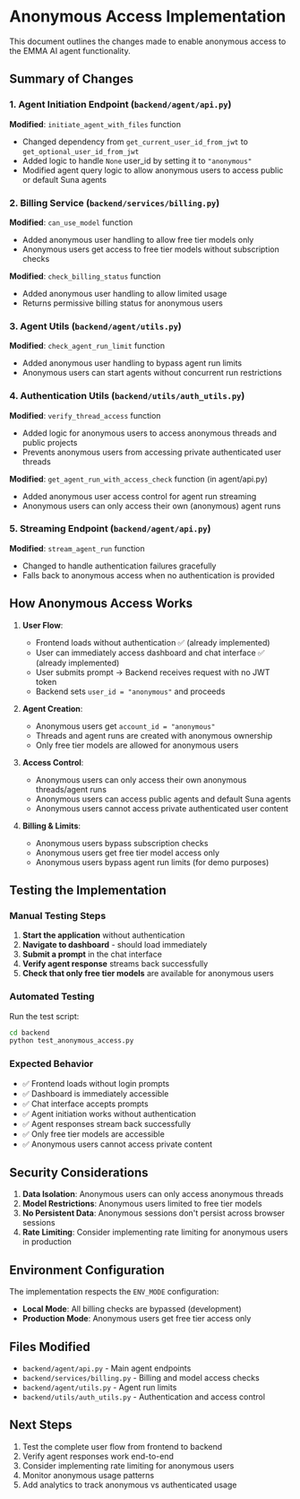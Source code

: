 # Anonymous Access Implementation

This document outlines the changes made to enable anonymous access to the EMMA AI agent functionality.

## Summary of Changes

### 1. Agent Initiation Endpoint (`backend/agent/api.py`)

**Modified**: `initiate_agent_with_files` function
- Changed dependency from `get_current_user_id_from_jwt` to `get_optional_user_id_from_jwt`
- Added logic to handle `None` user_id by setting it to `"anonymous"`
- Modified agent query logic to allow anonymous users to access public or default Suna agents

### 2. Billing Service (`backend/services/billing.py`)

**Modified**: `can_use_model` function
- Added anonymous user handling to allow free tier models only
- Anonymous users get access to free tier models without subscription checks

**Modified**: `check_billing_status` function  
- Added anonymous user handling to allow limited usage
- Returns permissive billing status for anonymous users

### 3. Agent Utils (`backend/agent/utils.py`)

**Modified**: `check_agent_run_limit` function
- Added anonymous user handling to bypass agent run limits
- Anonymous users can start agents without concurrent run restrictions

### 4. Authentication Utils (`backend/utils/auth_utils.py`)

**Modified**: `verify_thread_access` function
- Added logic for anonymous users to access anonymous threads and public projects
- Prevents anonymous users from accessing private authenticated user threads

**Modified**: `get_agent_run_with_access_check` function (in agent/api.py)
- Added anonymous user access control for agent run streaming
- Anonymous users can only access their own (anonymous) agent runs

### 5. Streaming Endpoint (`backend/agent/api.py`)

**Modified**: `stream_agent_run` function
- Changed to handle authentication failures gracefully
- Falls back to anonymous access when no authentication is provided

## How Anonymous Access Works

1. **User Flow**: 
   - Frontend loads without authentication ✅ (already implemented)
   - User can immediately access dashboard and chat interface ✅ (already implemented)
   - User submits prompt → Backend receives request with no JWT token
   - Backend sets `user_id = "anonymous"` and proceeds

2. **Agent Creation**:
   - Anonymous users get `account_id = "anonymous"`
   - Threads and agent runs are created with anonymous ownership
   - Only free tier models are allowed for anonymous users

3. **Access Control**:
   - Anonymous users can only access their own anonymous threads/agent runs
   - Anonymous users can access public agents and default Suna agents
   - Anonymous users cannot access private authenticated user content

4. **Billing & Limits**:
   - Anonymous users bypass subscription checks
   - Anonymous users get free tier model access only
   - Anonymous users bypass agent run limits (for demo purposes)

## Testing the Implementation

### Manual Testing Steps

1. **Start the application** without authentication
2. **Navigate to dashboard** - should load immediately
3. **Submit a prompt** in the chat interface
4. **Verify agent response** streams back successfully
5. **Check that only free tier models** are available for anonymous users

### Automated Testing

Run the test script:
```bash
cd backend
python test_anonymous_access.py
```

### Expected Behavior

- ✅ Frontend loads without login prompts
- ✅ Dashboard is immediately accessible  
- ✅ Chat interface accepts prompts
- ✅ Agent initiation works without authentication
- ✅ Agent responses stream back successfully
- ✅ Only free tier models are accessible
- ✅ Anonymous users cannot access private content

## Security Considerations

1. **Data Isolation**: Anonymous users can only access anonymous threads
2. **Model Restrictions**: Anonymous users limited to free tier models
3. **No Persistent Data**: Anonymous sessions don't persist across browser sessions
4. **Rate Limiting**: Consider implementing rate limiting for anonymous users in production

## Environment Configuration

The implementation respects the `ENV_MODE` configuration:
- **Local Mode**: All billing checks are bypassed (development)
- **Production Mode**: Anonymous users get free tier access only

## Files Modified

- `backend/agent/api.py` - Main agent endpoints
- `backend/services/billing.py` - Billing and model access checks  
- `backend/agent/utils.py` - Agent run limits
- `backend/utils/auth_utils.py` - Authentication and access control

## Next Steps

1. Test the complete user flow from frontend to backend
2. Verify agent responses work end-to-end
3. Consider implementing rate limiting for anonymous users
4. Monitor anonymous usage patterns
5. Add analytics to track anonymous vs authenticated usage
